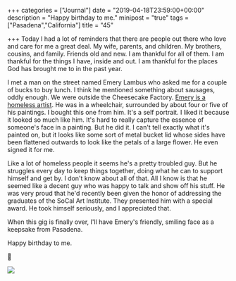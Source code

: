 +++
categories = ["Journal"]
date = "2019-04-18T23:59:00+00:00"
description = "Happy birthday to me."
minipost = "true"
tags = ["Pasadena","California"]
title = "45"

+++
Today I had a lot of reminders that there are people out there who love and care for me a great deal. My wife, parents, and children. My brothers, cousins, and family. Friends old and new. I am thankful for all of them. I am thankful for the things I have, inside and out. I am thankful for the places God has brought me to in the past year. 

I met a man on the street named Emery Lambus who asked me for a couple of bucks to buy lunch. I think he mentioned something about sausages, oddly enough. We were outside the Cheesecake Factory. [Emery is a homeless artist](https://patch.com/california/santamonica/amp/25774040/you-can-fight-back-mental-illness). He was in a wheelchair, surrounded by about four or five of his paintings. I bought this one from him. It's a self portrait. I liked it because it looked so much like him. It's hard to really capture the essence of someone's face in a painting. But he did it. I can't tell exactly what it's painted on, but it looks like some sort of metal bucket lid whose sides have been flattened outwards to look like the petals of a large flower. He even signed it for me.

Like a lot of homeless people it seems he's a pretty troubled guy. But he struggles every day to keep things together, doing what he can to support himself and get by. I don't know about all of that. All I know is that he seemed like a decent guy who was happy to talk and show off his stuff. He was very proud that he'd recently been given the honor of addressing the graduates of the SoCal Art Institute. They presented him with a special award. He took himself seriously, and I appreciated that.

When this gig is finally over, I'll have Emery's friendly, smiling face as a keepsake from Pasadena. 

Happy birthday to me.

🎂

![](https://res.cloudinary.com/tobyblog/image/upload/v1555652563/img/7CAD36D5-3D36-44F7-9FBC-EFF330AC05C6.jpg)